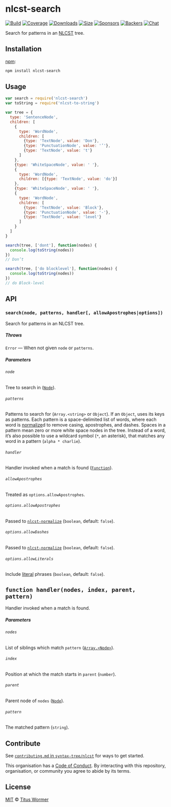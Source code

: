# nlcst-search

[![Build][build-badge]][build]
[![Coverage][coverage-badge]][coverage]
[![Downloads][downloads-badge]][downloads]
[![Size][size-badge]][size]
[![Sponsors][sponsors-badge]][collective]
[![Backers][backers-badge]][collective]
[![Chat][chat-badge]][chat]

Search for patterns in an [NLCST][] tree.

## Installation

[npm][]:

```bash
npm install nlcst-search
```

## Usage

```js
var search = require('nlcst-search')
var toString = require('nlcst-to-string')

var tree = {
  type: 'SentenceNode',
  children: [
    {
      type: 'WordNode',
      children: [
        {type: 'TextNode', value: 'Don'},
        {type: 'PunctuationNode', value: '’'},
        {type: 'TextNode', value: 't'}
      ]
    },
    {type: 'WhiteSpaceNode', value: ' '},
    {
      type: 'WordNode',
      children: [{type: 'TextNode', value: 'do'}]
    },
    {type: 'WhiteSpaceNode', value: ' '},
    {
      type: 'WordNode',
      children: [
        {type: 'TextNode', value: 'Block'},
        {type: 'PunctuationNode', value: '-'},
        {type: 'TextNode', value: 'level'}
      ]
    }
  ]
}

search(tree, ['dont'], function(nodes) {
  console.log(toString(nodes))
})
// Don’t

search(tree, ['do blocklevel'], function(nodes) {
  console.log(toString(nodes))
})
// do Block-level
```

## API

### `search(node, patterns, handler[, allowApostrophes|options])`

Search for patterns in an NLCST tree.

##### Throws

`Error` — When not given `node` or `patterns`.

##### Parameters

###### `node`

Tree to search in ([`Node`][node]).

###### `patterns`

Patterns to search for (`Array.<string>` or `Object`).
If an `Object`, uses its keys as patterns.
Each pattern is a space-delimited list of words, where each word is
[normalize][]d to remove casing, apostrophes, and dashes.
Spaces in a pattern mean zero or more white space nodes in the tree.
Instead of a word, it’s also possible to use a wildcard symbol (`*`, an
asterisk), that matches any word in a pattern (`alpha * charlie`).

###### `handler`

Handler invoked when a match is found ([`Function`][fn-handler]).

###### `allowApostrophes`

Treated as `options.allowApostrophes`.

###### `options.allowApostrophes`

Passed to [`nlcst-normalize`][normalize] (`boolean`, default: `false`).

###### `options.allowDashes`

Passed to [`nlcst-normalize`][normalize] (`boolean`, default: `false`).

###### `options.allowLiterals`

Include [literal][] phrases (`boolean`, default: `false`).

## `function handler(nodes, index, parent, pattern)`

Handler invoked when a match is found.

##### Parameters

###### `nodes`

List of siblings which match `pattern` ([`Array.<Node>`][node]).

###### `index`

Position at which the match starts in `parent` (`number`).

###### `parent`

Parent node of `nodes` ([`Node`][node]).

###### `pattern`

The matched pattern (`string`).

## Contribute

See [`contributing.md` in `syntax-tree/nlcst`][contributing] for ways to get
started.

This organisation has a [Code of Conduct][coc].  By interacting with this
repository, organisation, or community you agree to abide by its terms.

## License

[MIT][license] © [Titus Wormer][author]

<!-- Definitions -->

[build-badge]: https://img.shields.io/travis/syntax-tree/nlcst-search.svg

[build]: https://travis-ci.org/syntax-tree/nlcst-search

[coverage-badge]: https://img.shields.io/codecov/c/github/syntax-tree/nlcst-search.svg

[coverage]: https://codecov.io/github/syntax-tree/nlcst-search

[downloads-badge]: https://img.shields.io/npm/dm/nlcst-search.svg

[downloads]: https://www.npmjs.com/package/nlcst-search

[size-badge]: https://img.shields.io/bundlephobia/minzip/nlcst-search.svg

[size]: https://bundlephobia.com/result?p=nlcst-search

[sponsors-badge]: https://opencollective.com/unified/sponsors/badge.svg

[backers-badge]: https://opencollective.com/unified/backers/badge.svg

[collective]: https://opencollective.com/unified

[chat-badge]: https://img.shields.io/badge/join%20the%20community-on%20spectrum-7b16ff.svg

[chat]: https://spectrum.chat/unified/syntax-tree

[npm]: https://docs.npmjs.com/cli/install

[license]: license

[author]: https://wooorm.com

[nlcst]: https://github.com/syntax-tree/nlcst

[node]: https://github.com/syntax-tree/unist#node

[literal]: https://github.com/syntax-tree/nlcst-is-literal

[normalize]: https://github.com/syntax-tree/nlcst-normalize

[fn-handler]: #function-handlernodes-index-parent-pattern

[contributing]: https://github.com/syntax-tree/nlcst/blob/master/contributing.md

[coc]: https://github.com/syntax-tree/nlcst/blob/master/code-of-conduct.md
